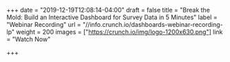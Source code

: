 +++
date = "2019-12-19T12:08:14-04:00"
draft = false
title = "Break the Mold: Build an Interactive Dashboard for Survey Data in 5 Minutes"
label = "Webinar Recording"
url = "//info.crunch.io/dashboards-webinar-recording-lp"
weight = 200
images = ["https://crunch.io/img/logo-1200x630.png"]
link = "Watch Now"

+++
